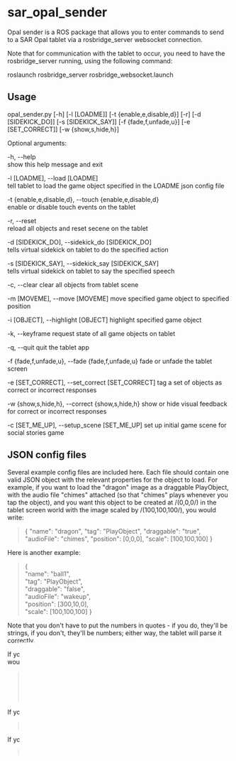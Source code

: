 # sar\_opal\_sender
Opal sender is a ROS package that allows you to enter commands to send to a SAR Opal tablet via a rosbridge\_server websocket connection.

Note that for communication with the tablet to occur, you need to have the rosbridge\_server running, using the following command:

roslaunch rosbridge\_server rosbridge\_websocket.launch

## Usage
opal\_sender.py \[-h\] \[-l \[LOADME\]\] \[-t \{enable,e,disable,d\}\] \[-r\] \[-d \[SIDEKICK\_DO\]\] \[-s \[SIDEKICK\_SAY\]\] \[-f \{fade,f,unfade,u\}\] \[-e \[SET\_CORRECT\]\] \[-w \{show,s,hide,h\}\]

Optional arguments:

-h, --help  
show this help message and exit

-l \[LOADME\], --load \[LOADME\]  
tell tablet to load the game object specified in the LOADME json config file

-t \{enable,e,disable,d\}, --touch \{enable,e,disable,d\}  
enable or disable touch events on the tablet

-r, --reset  
reload all objects and reset secene on the tablet

-d \[SIDEKICK\_DO\], --sidekick\_do \[SIDEKICK\_DO\]  
tells virtual sidekick on tablet to do the specified action

-s \[SIDEKICK\_SAY\], --sidekick\_say [SIDEKICK\_SAY]  
tells virtual sidekick on tablet to say the specified speech

-c, --clear
clear all objects from tablet scene

-m \[MOVEME\], --move \[MOVEME\]
move specified game object to specified position

-i \[OBJECT\], --highlight \[OBJECT\]
highlight specified game object

-k, --keyframe
request state of all game objects on tablet

-q, --quit
quit the tablet app

-f \{fade,f,unfade,u\}, --fade \{fade,f,unfade,u\}
fade or unfade the tablet screen

-e \[SET\_CORRECT\], --set\_correct \[SET\_CORRECT\]
tag a set of objects as correct or incorrect responses
 
-w \{show,s,hide,h\}, --correct \{show,s,hide,h\}
show or hide visual feedback for correct or incorrect responses

-c \[SET\_ME\_UP\], --setup\_scene \[SET\_ME\_UP\]
set up initial game scene for social stories game

## JSON config files

Several example config files are included here. Each file should contain one
valid JSON object with the relevant properties for the object to load. For
example, if you want to load the "dragon" image as a draggable PlayObject, with
the audio file "chimes" attached (so that "chimes" plays whenever you tap the
object), and you want this object to be created at /(0,0,0/) in the tablet
screen world with the image scaled by /(100,100,100/), you would write:

> {  "name": "dragon",  "tag": "PlayObject",  "draggable": "true",
> "audioFile": "chimes",  "position": [0,0,0], "scale": [100,100,100] }

Here is another example:
> {  
>    "name": "ball1",  
>    "tag": "PlayObject",  
>    "draggable": "false",  
>    "audioFile": "wakeup",  
>    "position": [300,10,0],  
>    "scale": [100,100,100]
> }

Note that you don't have to put the numbers in quotes - if you do, they'll be strings, if you don't, they'll be numbers; either way, the tablet will parse it correctly.

If you want to load a background image instead of a draggable object, you would specify just the name of the image and the tag:
> {  
>    "name": "playground",  
>    "tag": "Background"  
> }  

If you want to specify which object to move, you would write:
> {
>     "name": "dragon",
>     "destination": [100,200,0]
> }

If you want to tag objects as correct or incorrect, you would write:
> {
>       "correct":["dragon"],
>       "incorrect":["ball1","cat"]
> }

If you want to set up a social stories game scene, you specify whether the scenes will be in order or not, the number of scenes in thes tory, and the number of answer options:
> {
>   "numScenes":"4",
>   "scenesInOrder":true,
>   "numAnswers":"4"
> }

## Version and dependency notes

This node was built and tested with:

- Python 2.7.6
- ROS Indigo
- Ubuntu 14.04 LTS (64-bit)
- sar\_opal\_msgs 4.0.0

## Bugs and issues

Please report all bugs and issues on the [sar\_opal\_sender github issues
page](https://github.com/personal-robots/sar_opal_sender/issues).

